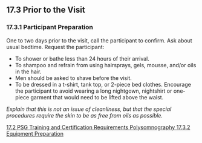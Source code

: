 ## 17.3 Prior to the Visit

### 17.3.1 Participant Preparation

One to two days prior to the visit, call the participant to confirm. Ask about usual bedtime. Request the participant:

* To shower or bathe less than 24 hours of their arrival.
* To shampoo and refrain from using hairsprays, gels, mousse, and/or oils in the hair.
* Men should be asked to shave before the visit.
* To be dressed in a t-shirt, tank top, or 2-piece bed clothes.  Encourage the participant to avoid wearing a long nightgown, nightshirt or one-piece garment that would need to be lifted above the waist.

_Explain that this is not an issue of cleanliness, but that the special procedures require the skin to be as free from oils as possible._


<div class="center">
<div class="btn-group">
  <a href=":pages_path:/manuals/polysomnography/17-02-psg-training-cert.md" class="btn btn-default">
    <span class="glyphicon glyphicon-chevron-left"></span>
    17.2 PSG Training and Certification Requirements
  </a>

  <a href=":pages_path:/manuals/polysomnography" class="btn btn-default">
    <span class="glyphicon glyphicon-chevron-up"></span>
    Polysomnography
  </a>

  <a href=":pages_path:/manuals/polysomnography/17-03-02-00-equipment-prep.md" class="btn btn-success">
    17.3.2 Equipment Preparation
    <span class="glyphicon glyphicon-chevron-right"></span>
  </a>
</div>
</div>
